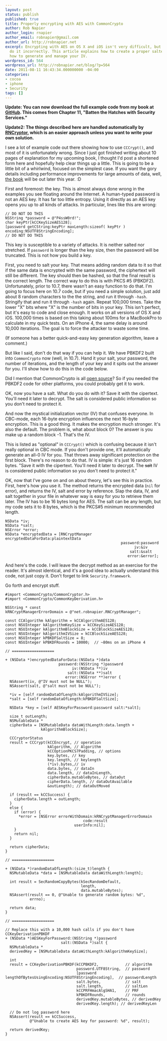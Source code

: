 ```yaml
---
layout: post
status: publish
published: true
title: Properly encrypting with AES with CommonCrypto
author: Rob Napier
author_login: rnapier
author_email: robnapier@gmail.com
author_url: http://robnapier.net
excerpt: Encrypting with AES on OS X and iOS isn't very difficult, but most examples
  do it incorrectly. This article explains how to create a proper salted key, and
  how to generate and manage your IV.
wordpress_id: 564
wordpress_url: http://robnapier.net/blog/?p=564
date: 2011-08-11 16:43:34.000000000 -04:00
categories:
- cocoa
- iphone
- Security
tags: []
---
```

<strong>Update: You can now download the full example code from my book at <a href="https://github.com/rnapier/ios5ptl/tree/master/ch11/CryptPic/CryptPic">GitHub</a>. This comes from Chapter 11, "Batten the Hatches with Security Services."</strong>

<strong>Update2: The things described here are handled automatically by <a href="https://github.com/rnapier/RNCryptor" target="_blank">RNCryptor</a>, which is an easier approach unless you want to write your own solution.</strong>

I see a lot of example code out there showing how to use `CCCrypt()`, and most of it is unfortunately wrong. Since I just got finished writing about 10 pages of explanation for my upcoming book, I thought I'd post a shortened form here and hopefully help clear things up a little. This is going to be a little bit of a whirlwind, focused on the simplest case. If you want the gory details including performance improvements for large amounts of data, well, <a href="http://www.wiley.com/WileyCDA/WileyTitle/productCd-1119961327.html">the book</a> will be out later this year. :D

<a id="more"></a><a id="more-564"></a>

First and foremost: the key. This is almost always done wrong in the examples you see floating around the Internet. A human-typed password is not an AES key. It has far too little entropy. Using it directly as an AES key opens you up to all kinds of attacks. In particular, lines like this are wrong:

    // DO NOT DO THIS
    NSString *password = @"P4ssW0rd!";
    char keyPtr[kCCKeySizeAES128];
    [password getCString:keyPtr maxLength:sizeof( keyPtr ) encoding:NSUTF8StringEncoding];
    // DO NOT DO THIS

This key is susceptible to a variety of attacks. It is neither salted nor stretched. If `password` is longer than the key size, then the password will be truncated. This is not how you build a key.

First, you need to salt your key. That means adding random data to it so that if the same data is encrypted with the same password, the ciphertext will still be different. The key should then be hashed, so that the final result is the correct length. The correct way to do this is with PKCS #5 (PBKDF2). Unfortunately, prior to 10.7, there wasn't an easy function to do that. I'm going to focus here on 10.7 code, but if you need a simple solution, just add about 8 random characters to the the string, and run it through `-hash`. Stringify that and run it through `-hash` again. Repeat 100,000 times. Take the lower "X" bits where "X" is the number of bits in your key. This isn't perfect, but it's easy to code and close enough. It works on all versions of OS X and iOS. 100,000 times is based on this taking about 100ms for a MacBookPro to calculate in my quick tests. On an iPhone 4, the same delay is around 10,000 iterations. The goal is to force the attacker to waste some time.

(If someone has a better quick-and-easy key generation algorithm, leave a comment.)

But like I said, don't do that way if you can help it. We have PBKDF2 built into `CommonCrypto` now (well, in 10.7). Hand it your salt, your password, the number of iterations, and the length of your key and it spits out the answer for you. I'll show how to do this in the code below.

Did I mention that CommonCrypto is all <a href="http://opensource.apple.com/source/CommonCrypto">open source</a>? So if you needed the PBKDF2 code for other platforms, you could probably get it to work.

OK, now you have a salt. What do you do with it? Save it with the cipertext. You'll need it later to decrypt. The salt is considered public information so you don't need to protect it.

And now the mystical initialization vector (IV) that confuses everyone. In CBC-mode, each 16-byte encryption influences the next 16-byte encryption. This is a good thing. It makes the encryption much stronger. It's also the default. The problem is, what about block 0? The answer is you make up a random block -1. That's the IV.

This is listed as "optional" in `CCCrypt()` which is confusing because it isn't really optional in CBC mode. If you don't provide one, it'll automatically generate an all-0 IV for you. That throws away significant protection on the first block. There's no reason to do that. IV is simple: it's just 16 random bytes. "Save it with the cipertext. You'll need it later to decrypt. The <strike>salt</strike> IV is considered public information so you don't need to protect it."

OK, now that I've gone on and on about theory, let's see this in practice. First, here's how you use it. The method returns the encrypted data (`nil` for error), and returns the IV, salt and error by reference. Slap the data, IV, and salt together in your file in whatever way is easy for you to retrieve them later. The IV has to be 16 bytes long for AES. The salt can be any length, but my code sets it to 8 bytes, which is the PKCS#5 minimum recommended length.

    NSData *iv;
    NSData *salt;
    NSError *error;
    NSData *encryptedData = [RNCryptManager encryptedDataForData:plaintextData
                                                        password:password
                                                              iv:&iv
                                                            salt:&salt
                                                           error:&error];

And here's the code. I will leave the decrypt method as an exercise for the reader. It's almost identical, and it's a good idea to actually understand this code, not just copy it. Don't forget to link `Security.framework`.

Go forth and encrypt stuff.

    #import <CommonCrypto/CommonCryptor.h>
    #import <CommonCrypto/CommonKeyDerivation.h>

    NSString * const
    kRNCryptManagerErrorDomain = @"net.robnapier.RNCryptManager";

    const CCAlgorithm kAlgorithm = kCCAlgorithmAES128;
    const NSUInteger kAlgorithmKeySize = kCCKeySizeAES128;
    const NSUInteger kAlgorithmBlockSize = kCCBlockSizeAES128;
    const NSUInteger kAlgorithmIVSize = kCCBlockSizeAES128;
    const NSUInteger kPBKDFSaltSize = 8;
    const NSUInteger kPBKDFRounds = 10000;  // ~80ms on an iPhone 4

    // ===================

    + (NSData *)encryptedDataForData:(NSData *)data
                            password:(NSString *)password
                                  iv:(NSData **)iv
                                salt:(NSData **)salt
                               error:(NSError **)error {
      NSAssert(iv, @"IV must not be NULL");
      NSAssert(salt, @"salt must not be NULL");
      
      *iv = [self randomDataOfLength:kAlgorithmIVSize];
      *salt = [self randomDataOfLength:kPBKDFSaltSize];
      
      NSData *key = [self AESKeyForPassword:password salt:*salt];
      
      size_t outLength;
      NSMutableData *
      cipherData = [NSMutableData dataWithLength:data.length +
                    kAlgorithmBlockSize];

      CCCryptorStatus
      result = CCCrypt(kCCEncrypt, // operation
                       kAlgorithm, // Algorithm
                       kCCOptionPKCS7Padding, // options
                       key.bytes, // key
                       key.length, // keylength
                       (*iv).bytes,// iv
                       data.bytes, // dataIn
                       data.length, // dataInLength,
                       cipherData.mutableBytes, // dataOut
                       cipherData.length, // dataOutAvailable
                       &outLength); // dataOutMoved

      if (result == kCCSuccess) {
        cipherData.length = outLength;
      }
      else {
        if (error) {
          *error = [NSError errorWithDomain:kRNCryptManagerErrorDomain
                                       code:result
                                   userInfo:nil];
        }
        return nil;
      }
      
      return cipherData;
    }

    // ===================

    + (NSData *)randomDataOfLength:(size_t)length {
      NSMutableData *data = [NSMutableData dataWithLength:length];
      
      int result = SecRandomCopyBytes(kSecRandomDefault, 
                                      length,
                                      data.mutableBytes);
      NSAssert(result == 0, @"Unable to generate random bytes: %d",
               errno);
      
      return data;
    }

    // ===================

    // Replace this with a 10,000 hash calls if you don't have CCKeyDerivationPBKDF
    + (NSData *)AESKeyForPassword:(NSString *)password 
                             salt:(NSData *)salt {
      NSMutableData *
      derivedKey = [NSMutableData dataWithLength:kAlgorithmKeySize];
      
      int 
      result = CCKeyDerivationPBKDF(kCCPBKDF2,            // algorithm
                                    password.UTF8String,  // password
                                    [password lengthOfBytesUsingEncoding:NSUTF8StringEncoding],  // passwordLength
                                    salt.bytes,           // salt
                                    salt.length,          // saltLen
                                    kCCPRFHmacAlgSHA1,    // PRF
                                    kPBKDFRounds,         // rounds
                                    derivedKey.mutableBytes, // derivedKey
                                    derivedKey.length); // derivedKeyLen
      
      // Do not log password here
      NSAssert(result == kCCSuccess,
               @"Unable to create AES key for password: %d", result);
      
      return derivedKey;
    }
